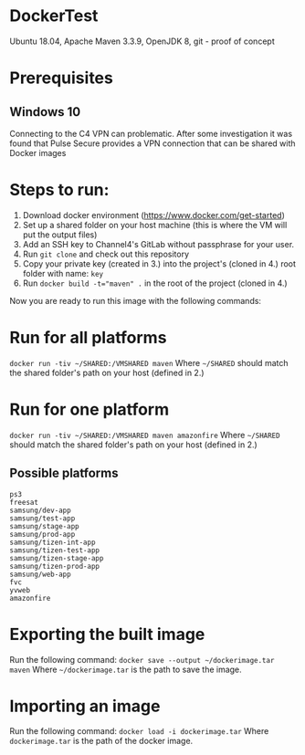 # DockerTest
Ubuntu 18.04, Apache Maven 3.3.9, OpenJDK 8, git - proof of concept

# Prerequisites

## Windows 10
Connecting to the C4 VPN can problematic. After some investigation it was found that Pulse Secure provides a VPN connection that can be shared with Docker images

# Steps to run:
1. Download docker environment (https://www.docker.com/get-started)
2. Set up a shared folder on your host machine (this is where the VM will put the output files)
3. Add an SSH key to Channel4's GitLab without passphrase for your user.
4. Run `git clone` and check out this repository
5. Copy your private key (created in 3.) into the project's (cloned in 4.) root folder with name: `key`
6. Run `docker build -t="maven" .` in the root of the project (cloned in 4.)

Now you are ready to run this image with the following commands:

# Run for all platforms
`docker run -tiv ~/SHARED:/VMSHARED maven` Where `~/SHARED` should match the shared folder's path on your host (defined in 2.)

# Run for one platform
`docker run -tiv ~/SHARED:/VMSHARED maven amazonfire` Where `~/SHARED` should match the shared folder's path on your host (defined in 2.)

## Possible platforms
    ps3
    freesat
    samsung/dev-app
    samsung/test-app    
    samsung/stage-app
    samsung/prod-app
    samsung/tizen-int-app
    samsung/tizen-test-app
    samsung/tizen-stage-app
    samsung/tizen-prod-app
    samsung/web-app
    fvc
    yvweb
    amazonfire   

# Exporting the built image
Run the following command: `docker save --output ~/dockerimage.tar maven` Where `~/dockerimage.tar` is the path to save the image.

# Importing an image
Run the following command: `docker load -i dockerimage.tar` Where `dockerimage.tar` is the path of the docker image.
